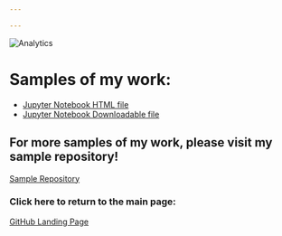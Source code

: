 ```yaml
---

---
```


![Analytics](https://nswhit.github.io/images/pexels-timur-saglambilek-185576.jpg)

# Samples of my work:

- [Jupyter Notebook HTML file](samples/WorkSample1.html)
- [Jupyter Notebook Downloadable file]()

## For more samples of my work, please visit my sample repository!
[Sample Repository](https://github.com/nswhit/nswhit.github.io/tree/main/samples)

### Click here to return to the main page:
[GitHub Landing Page](https://nswhit.github.io/)
